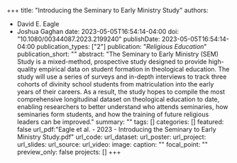 +++
title: "Introducing the Seminary to Early Ministry Study"
authors:
- David E. Eagle
- Joshua Gaghan
date: 2023-05-05T16:54:14-04:00
doi: "10.1080/00344087.2023.2199240"
publishDate: 2023-05-05T16:54:14-04:00
publication_types: ["2"]
publication: "*Religious Education*"
publication_short: ""
abstract: "The Seminary to Early Ministry (SEM) Study is a mixed-method, prospective study designed to provide high-quality empirical data on student formation in theological education. The study will use a series of surveys and in-depth interviews to track three cohorts of divinity school students from matriculation into the early years of their careers. As a result, the study hopes to compile the most comprehensive longitudinal dataset on theological education to date, enabling researchers to better understand who attends seminaries, how seminaries form students, and how the training of future religious leaders can be improved."
summary: ""
tags: []
categories: []
featured: false
url_pdf:"Eagle et al. - 2023 - Introducing the Seminary to Early Ministry Study.pdf"
url_code:
url_dataset:
url_poster:
url_project:
url_slides:
url_source:
url_video:
image:
  caption: ""
  focal_point: ""
  preview_only: false
projects: []
+++
